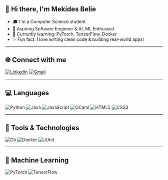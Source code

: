 ## 👋 Hi there, I'm Mekides Belie

- 🎓 I'm a Computer Science student
- 💼 Aspiring Software Engineer & AI, ML Enthusiast
- 🌱 Currently learning: PyTorch, TensorFlow, Docker
- ✨ Fun fact: I love writing clean code & building real-world apps!

---

## 🌐 Connect with me

[![LinkedIn](https://img.shields.io/badge/LinkedIn-blue?style=for-the-badge&logo=linkedin&logoColor=white)](https://linkedin.com/in/mekides-addisu-belie)
[![Gmail](https://img.shields.io/badge/Gmail-D14836?style=for-the-badge&logo=gmail&logoColor=white)](mailto:mekides1100@gmail.com)

---

## 💻 Languages

![Python](https://img.shields.io/badge/Python-3670A0?style=for-the-badge&logo=python&logoColor=ffdd54)
![Java](https://img.shields.io/badge/Java-ED8B00?style=for-the-badge&logo=java&logoColor=white)
![JavaScript](https://img.shields.io/badge/JavaScript-F7DF1E?style=for-the-badge&logo=javascript&logoColor=black)
![OCaml](https://img.shields.io/badge/OCaml-EC6813?style=for-the-badge&logo=ocaml&logoColor=white)
![HTML5](https://img.shields.io/badge/HTML5-E34F26?style=for-the-badge&logo=html5&logoColor=white)
![CSS3](https://img.shields.io/badge/CSS3-1572B6?style=for-the-badge&logo=css3&logoColor=white)

---

## 🧰 Tools & Technologies

![Git](https://img.shields.io/badge/Git-F05032?style=for-the-badge&logo=git&logoColor=white)
![Docker](https://img.shields.io/badge/Docker-2496ED?style=for-the-badge&logo=docker&logoColor=white)
![JUnit](https://img.shields.io/badge/JUnit-25A162?style=for-the-badge&logo=java&logoColor=white)

---

## 🤖 Machine Learning

![PyTorch](https://img.shields.io/badge/PyTorch-EE4C2C?style=for-the-badge&logo=pytorch&logoColor=white)
![TensorFlow](https://img.shields.io/badge/TensorFlow-FF6F00?style=for-the-badge&logo=tensorflow&logoColor=white)
